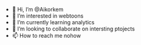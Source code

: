 - 👋 Hi, I’m @Aikorkem
- 👀 I’m interested in webtoons
- 🌱 I’m currently learning analytics
- 💞️ I’m looking to collaborate on intersting ptojects
- 📫 How to reach me nohow

<!---
Aikorkem/Aikorkem is a ✨ special ✨ repository because its `README.md` (this file) appears on your GitHub profile.
You can click the Preview link to take a look at your changes.
--->
